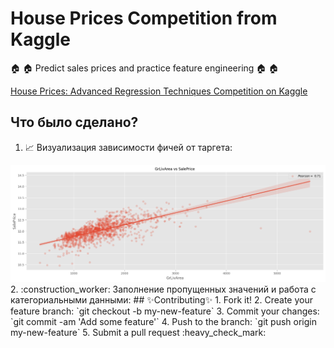# House Prices Competition from Kaggle
🏠 🏠 Predict sales prices and practice feature engineering 🏠 🏠

[House Prices: Advanced Regression Techniques Competition on Kaggle](https://www.kaggle.com/c/house-prices-advanced-regression-techniques)
## Что было сделано?
1. :chart_with_upwards_trend: Визуализация зависимости фичей от таргета:
<img src="2.png">
2. :construction_worker: Заполнение пропущенных значений и работа с категориальными данными:
## ✨Contributing✨
1. Fork it!
2. Create your feature branch: `git checkout -b my-new-feature`
3. Commit your changes: `git commit -am 'Add some feature'`
4. Push to the branch: `git push origin my-new-feature`
5. Submit a pull request :heavy_check_mark:



